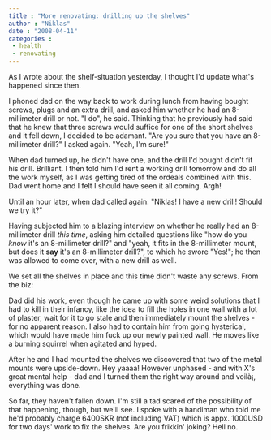 ```yaml
---
title : "More renovating: drilling up the shelves"
author : "Niklas"
date : "2008-04-11"
categories : 
 - health
 - renovating
---
```


As I wrote about the shelf-situation yesterday, I thought I'd update what's happened since then.

I phoned dad on the way back to work during lunch from having bought screws, plugs and an extra drill, and asked him whether he had an 8-millimeter drill or not. "I do", he said. Thinking that he previously had said that he knew that three screws would suffice for one of the short shelves and it fell down, I decided to be adamant. "Are you sure that you have an 8-millimeter drill?" I asked again. "Yeah, I'm sure!"

When dad turned up, he didn't have one, and the drill I'd bought didn't fit his drill. Brilliant. I then told him I'd rent a working drill tomorrow and do all the work myself, as I was getting tired of the ordeals combined with this. Dad went home and I felt I should have seen it all coming. Argh!

Until an hour later, when dad called again: "Niklas! I have a new drill! Should we try it?"

Having subjected him to a blazing interview on whether he really had an 8-millimeter drill _this time_, asking him detailed questions like "how do you _know_ it's an 8-millimeter drill?" and "yeah, it fits in the 8-millimeter mount, but does it **say** it's an 8-millimeter drill?", to which he swore "Yes!"; he then was allowed to come over, with a new drill as well.

We set all the shelves in place and this time didn't waste any screws. From the biz:

    

Dad did his work, even though he came up with some weird solutions that I had to kill in their infancy, like the idea to fill the holes in one wall with a lot of plaster, wait for it to go stale and then immediately mount the shelves - for no apparent reason. I also had to contain him from going hysterical, which would have made him fuck up our newly painted wall. He moves like a burning squirrel when agitated and hyped.

After he and I had mounted the shelves we discovered that two of the metal mounts were upside-down. Hey yaaaa! However unphased - and with X's great mental help - dad and I turned them the right way around and voilà¡, everything was done.

So far, they haven't fallen down. I'm still a tad scared of the possibility of that happening, though, but we'll see. I spoke with a handiman who told me he'd probably charge 6400SKR (not including VAT) which is appx. 1000USD for two days' work to fix the shelves. Are you frikkin' joking? Hell no.
